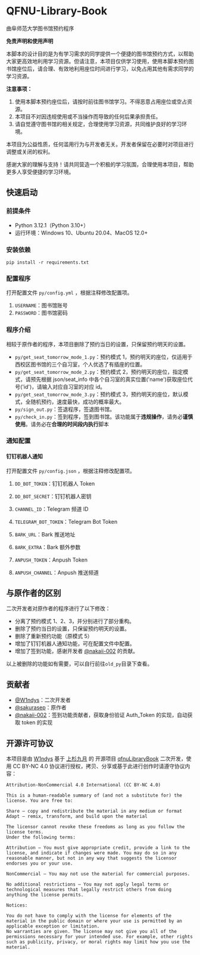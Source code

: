 # QFNU-Library-Book

曲阜师范大学图书馆预约程序

**免责声明和使用声明**

本脚本的设计目的是为有学习需求的同学提供一个便捷的图书馆预约方式，以帮助大家更高效地利用学习资源。但请注意，本项目仅供学习使用，使用本脚本预约图书馆座位后，请合理、有效地利用座位时间进行学习，以免占用其他有需求同学的学习资源。

**注意事项：**
1. 使用本脚本预约座位后，请按时前往图书馆学习。不得恶意占用座位或空占资源。
2. 本项目不对因违规使用或不当操作而导致的任何后果承担责任。
3. 请自觉遵守图书馆的相关规定，合理使用学习资源，共同维护良好的学习环境。

本项目为公益性质，任何滥用行为与开发者无关。开发者保留在必要时对项目进行调整或关闭的权利。

感谢大家的理解与支持！请共同营造一个积极的学习氛围，合理使用本项目，帮助更多人享受便捷的学习环境。

## 快速启动

### 前提条件

- Python 3.12.1（Python 3.10+）
- 运行环境：Windows 10、Ubuntu 20.04、MacOS 12.0+

### 安装依赖

```
pip install -r requirements.txt
```

### 配置程序

打开配置文件 `py/config.yml` ，根据注释修改配置项。

1. `USERNAME`：图书馆账号
2. `PASSWORD`：图书馆密码

### 程序介绍

相较于原作者的程序，本项目删除了预约当日的设置，只保留预约明天的设置。

- `py/get_seat_tomorrow_mode_1.py`：预约模式 1，预约明天的座位，仅适用于西校区图书馆的三个自习室，个人优选了有插座的位置。
- `py/get_seat_tomorrow_mode_2.py`：预约模式 2，预约明天的座位，指定模式，请预先根据 json/seat_info 中各个自习室的真实位置('name')获取座位代号('id')，请输入对应自习室的对应 id。
- `py/get_seat_tomorrow_mode_3.py`：预约模式 3，预约明天的座位，默认模式，全随机预约，速度最快，成功的概率最大。
- `py/sign_out.py`：签退程序，签退图书馆。
- `py/check_in.py`：签到程序，签到图书馆。该功能属于**违规操作**，请务必**谨慎使用**。请务必在**合理的时间段内执行**脚本

### 通知配置

#### 钉钉机器人通知

打开配置文件 `py/config.json` ，根据注释修改配置项。

1. `DD_BOT_TOKEN`：钉钉机器人 Token
2. `DD_BOT_SECRET`：钉钉机器人密钥

3. `CHANNEL_ID`：Telegram 频道 ID
4. `TELEGRAM_BOT_TOKEN`：Telegram Bot Token

5. `BARK_URL`：Bark 推送地址
6. `BARK_EXTRA`：Bark 额外参数

7. `ANPUSH_TOKEN`：Anpush Token
8. `ANPUSH_CHANNEL`：Anpush 推送频道

## 与原作者的区别

二次开发者对原作者的程序进行了以下修改：

- 分离了预约模式 1、2、3，并分别进行了部分重构。
- 删除了预约当日的设置，只保留预约明天的设置。
- 删除了重新预约功能（原模式 5）
- 增加了钉钉机器人通知功能，可在配置文件中配置。
- 增加了签到功能，感谢开发者 [@nakaii-002](https://github.com/nakaii-002) 的贡献。

以上被删除的功能如有需要，可以自行前往`old_py`目录下查看。

## 贡献者

- [@W1ndys](https://github.com/W1ndys)：二次开发者
- [@sakurasep](https://github.com/sakurasep)：原作者
- [@nakaii-002](https://github.com/nakaii-002)：签到功能贡献者，获取身份验证 Auth_Token 的实现，自动获取 token 的实现

## 开源许可协议

本项目是由 [W1ndys](https://github.com/W1ndys) 基于 [上杉九月](https://github.com/sakurasep) 的 开源项目 [qfnuLibraryBook](https://github.com/sakurasep/qfnuLibraryBook) 二次开发，使用 CC BY-NC 4.0 协议进行授权，拷贝、分享或基于此进行创作时请遵守协议内容：

```
Attribution-NonCommercial 4.0 International (CC BY-NC 4.0)

This is a human-readable summary of (and not a substitute for) the license. You are free to:

Share — copy and redistribute the material in any medium or format
Adapt — remix, transform, and build upon the material

The licensor cannot revoke these freedoms as long as you follow the license terms.
Under the following terms:

Attribution — You must give appropriate credit, provide a link to the license, and indicate if changes were made. You may do so in any reasonable manner, but not in any way that suggests the licensor endorses you or your use.

NonCommercial — You may not use the material for commercial purposes.

No additional restrictions — You may not apply legal terms or technological measures that legally restrict others from doing anything the license permits.

Notices:

You do not have to comply with the license for elements of the material in the public domain or where your use is permitted by an applicable exception or limitation.
No warranties are given. The license may not give you all of the permissions necessary for your intended use. For example, other rights such as publicity, privacy, or moral rights may limit how you use the material.
```
